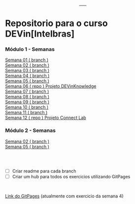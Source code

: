 <div id="container" style="height:100px;line-height:100px;">
<img src="https://devinhouse.tech/wp-content/uploads/sites/2/2021/12/logo-dev-in-01.png" alt="" style="vertical-align:middle;max-height:50%;">
</div>

  <p align="center">
    <a href="">
      <img src="https://img.shields.io/badge/HTML-239120?style=for-the-badge&logo=html5&logoColor=white" alt="">
    </a>
    <a href="">
      <img src="https://img.shields.io/badge/CSS-239120?&style=for-the-badge&logo=css3&logoColor=white" alt="">
    </a>
    <a href="">
      <img src="https://img.shields.io/badge/JavaScript-F7DF1E?style=for-the-badge&logo=javascript&logoColor=black" alt="">
    </a>    
    <a href="">
      <img src="https://img.shields.io/badge/React-20232A?style=for-the-badge&logo=react&logoColor=61DAFB" alt="">
    </a> 
    <a href="">
      <img src="https://img.shields.io/badge/styled--components-DB7093?style=for-the-badge&logo=styled-components&logoColor=white" alt="">
    </a>    
    <a href="">
      <img src="https://img.shields.io/badge/node.js-6DA55F?style=for-the-badge&logo=node.js&logoColor=white" alt="">
    </a>    
    <a href="">
      <img src="https://img.shields.io/badge/nestjs-%23E0234E.svg?style=for-the-badge&logo=nestjs&logoColor=white" alt="">
    </a>
  </p>
<h1>Repositorio para o curso DEVin[Intelbras]</h1>

<h3> Módulo 1 - Semanas </h3>
<a href="https://github.com/Matheusvicentesn/DEVinHouse/tree/M1S01">Semana 01 ( branch ) </a><br>
<a href="https://github.com/Matheusvicentesn/DEVinHouse/tree/M1S02">Semana 02 ( branch ) </a><br>
<a href="https://github.com/Matheusvicentesn/DEVinHouse/tree/M1S03">Semana 03 ( branch ) </a><br>
<a href="https://github.com/Matheusvicentesn/DEVinHouse/tree/M1S04">Semana 04 ( branch ) </a><br>
<a href="https://github.com/Matheusvicentesn/DEVinHouse/tree/M1S05">Semana 05 ( branch ) </a><br>
<a href="https://github.com/Matheusvicentesn/DEVinKnowledge">Semana 06 ( repo ) Projeto DEVinKnowledge</a><br>
<a href="https://github.com/Matheusvicentesn/DEVinHouse/tree/M1S07">Semana 07 ( branch ) </a><br>
<a href="https://github.com/Matheusvicentesn/DEVinHouse/tree/M1S08">Semana 08 ( branch ) </a><br>
<a href="https://github.com/Matheusvicentesn/DEVinHouse/tree/M1S09">Semana 09 ( branch ) </a><br>
<a href="https://github.com/Matheusvicentesn/DEVinHouse/tree/M1S10">Semana 10 ( branch ) </a><br>
<a href="https://github.com/Matheusvicentesn/DEVinHouse/tree/M1S11">Semana 11 ( branch ) </a><br>
<a href="https://github.com/Matheusvicentesn/connect-lab">Semana 12 ( repo ) Projeto Connect Lab</a><br>

<h3> Módulo 2 - Semanas </h3>

<a href="https://github.com/Matheusvicentesn/DEVinHouse/tree/M2S01">Semana 02 ( branch ) </a><br>
<a href="https://github.com/Matheusvicentesn/DEVinHouse/tree/M2S05">Semana 05 ( branch ) </a><br>

<br>
<br>

- [ ] Criar readme para cada branch
- [ ] Criar um hub para todos os exercicios utilizando GitPages

<br>
<p><a href="https://matheusvicentesn.github.io/DEVinHouse/">Link do GitPages</a> (atualmente com exercicio da semana 4)</p>
